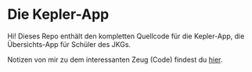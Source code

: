 # Die Kepler-App
Hi! Dieses Repo enthält den kompletten Quellcode für die Kepler-App, die Übersichts-App für Schüler des JKGs.

Notizen von mir zu dem interessanten Zeug (Code) findest du [hier](notes.md).
